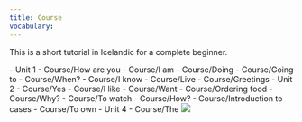```yaml
---
title: Course
vocabulary:
---
```


This is a short tutorial in Icelandic for a complete beginner.

<TOC>
- Unit 1
  - Course/How are you
  - Course/I am
  - Course/Doing
  - Course/Going to
  - Course/When?
  - Course/I know
  - Course/Live
  - Course/Greetings
- Unit 2
  - Course/Yes
  - Course/I like
  - Course/Want
  - Course/Ordering food
  - Course/Why?
  - Course/To watch
  - Course/How?
  - Course/Introduction to cases
  - Course/To own
- Unit 4
  - Course/The
</TOC>

<Image src="Börn_svarthvít.jpg"/>
